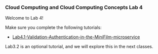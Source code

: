 ### Cloud Computing and Cloud Computing Concepts Lab 4

Welcome to Lab 4!

Make sure you complete the following tutorials:

* [Lab4.1-Validation-Authentication-in-the-MiniFilm-microservice](https://github.com/steliosot/cc/blob/master/Class-3/Lab3.1-Building-the-MiniPost-application.md)

Lab3.2 is an optional tutorial, and we will explore this in the next classes.

